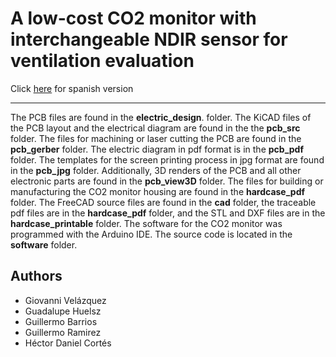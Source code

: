 # A low-cost CO2 monitor with interchangeable NDIR sensor for ventilation evaluation

Click [here](https://github.com/Dispositivos-Edificio-Bioclimatico/co2/blob/main/README.md) for spanish version
___



The PCB files are found in the **electric_design**. folder. The KiCAD files of the PCB layout and the electrical diagram are found in the the **pcb_src** folder. The files for machining or laser cutting the PCB are found in the **pcb_gerber** folder. The electric diagram in pdf format is in the **pcb_pdf** folder. The templates for the screen printing process  in jpg  format are found in the **pcb_jpg** folder. Additionally,   3D renders of the  PCB and all other electronic parts are found in the **pcb_view3D** folder. The files for building or manufacturing the CO2 monitor housing are found in the **hardcase_pdf** folder. The FreeCAD source files are found in the **cad** folder, the traceable pdf files  are in the **hardcase_pdf** folder, and the STL and DXF files are in the **hardcase_printable** folder. The software  for the CO2 monitor was programmed with the Arduino IDE. The source code is located in the **software** folder.


## Authors


* Giovanni Velázquez
* Guadalupe Huelsz
* Guillermo Barrios
* Guillermo Ramirez
* Héctor Daniel Cortés

